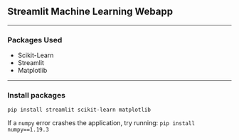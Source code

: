 ## Streamlit Machine Learning Webapp

---

### Packages Used

- Scikit-Learn
- Streamlit
- Matplotlib

---

### Install packages

`pip install streamlit scikit-learn matplotlib`

If a `numpy` error crashes the application, try running: `pip install numpy==1.19.3`
